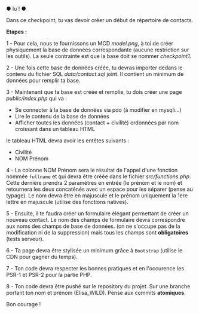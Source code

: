 ● lu ! ●

Dans ce checkpoint, tu vas devoir créer un début de répertoire de contacts.

**Etapes :**

1 - Pour cela, nous te fournissons un MCD *model.png*, à toi de créer physiquement la base de données correspondante (aucune restriction sur les outils).
La seule contrainte est que la base doit se nommer *checkpoint1*.

2 - Une fois cette base de données créée, tu devras importer dedans le contenu du fichier SQL *data/contact.sql* joint. 
Il contient un minimum de données pour remplir ta base.

3 - Maintenant que ta base est créée et remplie, tu dois créer une page *public/index.php* qui va :

- Se connecter à la base de données via pdo (à modifier en mysqli...)
- Lire le contenu de la base de données
- Afficher toutes les données (contact + civilité) ordonnées par nom croissant dans un tableau HTML

le tableau HTML devra avoir les entêtes suivants : 

- Civilité
- NOM Prénom

4 - La colonne NOM Prénom sera le résultat de l'appel d'une fonction nommée `fullname` et qui devra être créée dans le fichier *src/functions.php*. 
Cette dernière prendra 2 paramètres en entrée (le prénom et le nom) et retournera les deux concaténés avec un espace
pour les séparer (pense au typage). Le nom devra être en majuscule et le prénom uniquement la 1ere lettre en majuscule (utilise des fonctions natives).

5 - Ensuite, il te faudra créer un formulaire élégant permettant de créer un nouveau contact. Le nom des champs de formulaire 
devra correspondre aux noms des champs de base de données.
(on ne s'occupe pas de la modification ni de la suppression) mais tous les champs sont **obligatoires** (tests serveur).

6 - Ta page devra être stylisée un minimum grâce à `Bootstrap` (utilise le CDN pour gagner du temps).

7 - Ton code devra respecter les bonnes pratiques et en l'occurence les PSR-1 et PSR-2 pour la partie PHP.

8 - Ton code devra être pushé sur le repository du projet. Sur une branche portant ton nom et prénom (Elisa_WILD). Pense aux commits **atomiques**.

Bon courage ! 
